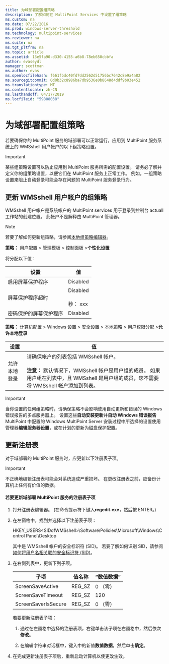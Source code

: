 ```yaml
---
title: 为域部署配置组策略
description: 了解如何在 MultiPoint Services 中设置了组策略
ms.custom: na
ms.date: 07/22/2016
ms.prod: windows-server-threshold
ms.technology: multipoint-services
ms.reviewer: na
ms.suite: na
ms.tgt_pltfrm: na
ms.topic: article
ms.assetid: 13e5fa90-d330-4155-a6b8-78eb650cbbfa
author: evaseydl
manager: scottman
ms.author: evas
ms.openlocfilehash: f661fbdc40fd7dd2562d51756bc7642c8e9a4a82
ms.sourcegitcommit: 0d0b32c8986ba7db9536e0b8648d4ddf9b03e452
ms.translationtype: MT
ms.contentlocale: zh-CN
ms.lasthandoff: 04/17/2019
ms.locfileid: "59888038"
---
```

# <a name="configure-group-policies-for-a-domain-deployment"></a>为域部署配置组策略
若要确保你的 MultiPoint 服务的域部署可以正常运行，应用到 MultiPoint 服务系统上的 WMSshell 用户帐户的以下组策略设置。  
  
> [!IMPORTANT]  
> 某些组策略设置可以防止应用到 MultiPoint 服务所需的配置设置。 请务必了解并定义你的组策略设置，以便它们在 MultiPoint 服务上正常工作。 例如，一组策略设置来阻止自动登录可能会存在问题的 MultiPoint 服务登录行为。  
  
## <a name="update-group-policies-for-the-wmsshell-user-account"></a>更新 WMSshell 用户帐户的组策略 
WMSshell 用户帐户是系统帐户的 MultiPoint services 用于登录到控制台 actuall 工作站的创建位置。 此帐户不是解释由 MultiPoint 管理器。
  
> [!NOTE]  
> 若要了解如何更新组策略，请参阅[本地组策略编辑器](https://technet.microsoft.com/library/dn265982.aspx)。  
  
**策略：** 用户配置 > 管理模板 > 控制面板 >**个性化设置**  
  
将分配以下值：  
  
|设置|值|  
|-----------|----------|  
|启用屏幕保护程序|Disabled|  
|屏幕保护程序超时|Disabled<br /><br />秒： xxx|  
|密码保护的屏幕保护程序|Disabled|  
  
**策略：** 计算机配置 > Windows 设置 > 安全设置 > 本地策略 > 用户权限分配 >**允许本地登录**  
  
|设置|值|  
|-----------|----------|  
|允许本地登录|请确保帐户的列表包括 WMSshell 帐户。<br /><br />**注意：** 默认情况下，WMSshell 帐户是用户组的成员。 如果用户组在列表中，且 WMSshell 是用户组的成员，您不需要将 WMSshell 帐户添加到列表。|  
  
> [!IMPORTANT]  
> 当你设置的任何组策略时，请确保策略不会影响使用自动更新和错误的 Windows 错误报告的多点服务器上。 设置这些**自动安装更新**并**自动 Windows 错误报告**MultiPoint 中配置的 Windows MultiPoint Server 安装过程中所选择的设置使用管理器**编辑服务器设置**，或在计划的更新为磁盘保护配置。  
  
## <a name="update-the-registry"></a>更新注册表  
对于域部署的 MultiPoint 服务时，应更新以下注册表子项。  
  
> [!IMPORTANT]  
> 不正确地编辑注册表可能会对系统造成严重损坏。 在更改注册表之前，应备份计算机上任何有价值的数据。  
  
#### <a name="to-update-registry-subkeys-for-a-domain-deployment-of-multipoint-services"></a>若要更新域部署 MultiPoint 服务的注册表子项  
  
1.  打开注册表编辑器。 (在命令提示符下键入**regedit.exe**，然后按 ENTER。)  
  
2.  在左窗格中，找到并选择以下注册表子项：  
  
    HKEY_USERS\<SIDofWMSshell>\Software\Policies\Microsoft\Windows\Control Panel\Desktop  
  
    其中<SIDofWMSshell>是 WMSshell 帐户的安全标识符 (SID)。 若要了解如何识别 SID，请参阅[如何将用户名相关联的安全标识符 (SID)](https://support.microsoft.com/kb/154599)。  
  
3.  在右侧列表中，更新下列子项。  
  
    |子项|值名称|“数值数据”|  
    |----------|--------------|--------------|  
    |ScreenSaveActive|REG_SZ|0 （零）|  
    |ScreenSaveTimeout|REG_SZ|120|  
    |ScreenSaverIsSecure|REG_SZ|0 （零）|  
  
    若要更新注册表子项：  
  
    1.  通过在左窗格中选择的注册表项，右键单击该子项在右窗格中，然后依次**修改**。  
  
    2.  在编辑字符串对话框中，键入中的新值**数值数据**，然后单击**确定**。  
  
4.  在完成更新注册表子项后，重新启动计算机以使更改生效。 